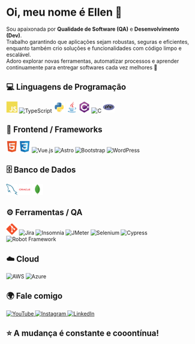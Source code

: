 <h1>Oi, meu nome é Ellen 👋</h1>

<p>
  Sou apaixonada por <b>Qualidade de Software (QA)</b> e <b>Desenvolvimento (Dev)</b>.<br>
  Trabalho garantindo que aplicações sejam robustas, seguras e eficientes, enquanto também crio soluções e funcionalidades com código limpo e escalável.<br>
  Adoro explorar novas ferramentas, automatizar processos e aprender continuamente para entregar softwares cada vez melhores 🚀
</p>

<h2>💻 Linguagens de Programação</h2>
<div style="display: inline_block">
  <img alt="JavaScript" height="30" width="30" src="https://raw.githubusercontent.com/devicons/devicon/master/icons/javascript/javascript-plain.svg"/>
  <img alt="TypeScript" height="30" width="30" src="https://cdn.simpleicons.org/typescript"/>
  <img alt="Python" height="30" width="30" src="https://raw.githubusercontent.com/devicons/devicon/master/icons/python/python-original.svg"/>
  <img alt="Java" height="30" width="30" src="https://raw.githubusercontent.com/devicons/devicon/master/icons/java/java-original.svg"/>
  <img alt="Csharp" height="30" width="30" src="https://raw.githubusercontent.com/devicons/devicon/master/icons/csharp/csharp-original.svg"/>
  <img alt="C" height="30" width="30" src="https://cdn.simpleicons.org/c"/>
  <img alt="PHP" height="30" width="30" src="https://raw.githubusercontent.com/devicons/devicon/master/icons/php/php-original.svg"/>
</div>

<h2>🎨 Frontend / Frameworks</h2>
<div style="display: inline_block">
  <img alt="HTML5" height="30" width="30" src="https://raw.githubusercontent.com/devicons/devicon/master/icons/html5/html5-original.svg"/>
  <img alt="CSS3" height="30" width="30" src="https://raw.githubusercontent.com/devicons/devicon/master/icons/css3/css3-original.svg"/>
  <img alt="Vue.js" height="30" width="30" src="https://cdn.simpleicons.org/vuedotjs"/>
  <img alt="Astro" height="30" width="30" src="https://cdn.simpleicons.org/astro"/>
  <img alt="Bootstrap" height="30" width="30" src="https://cdn.simpleicons.org/bootstrap"/>
  <img alt="WordPress" height="30" width="30" src="https://cdn.simpleicons.org/wordpress"/>
</div>

<h2>🗄️ Banco de Dados</h2>
<div style="display: inline_block">
  <img alt="MySQL" height="30" width="30" src="https://raw.githubusercontent.com/devicons/devicon/master/icons/mysql/mysql-original.svg"/>
  <img alt="Oracle" height="30" width="30" src="https://raw.githubusercontent.com/devicons/devicon/master/icons/oracle/oracle-original.svg"/>
  <img alt="MongoDB" height="30" width="30" src="https://raw.githubusercontent.com/devicons/devicon/master/icons/mongodb/mongodb-original.svg"/>
</div>

<h2>⚙️ Ferramentas / QA</h2>
<div style="display: inline_block">
  <img alt="Git" height="30" width="30" src="https://raw.githubusercontent.com/devicons/devicon/master/icons/git/git-original.svg"/>
  <img alt="Jira" height="30" width="30" src="https://cdn.simpleicons.org/jira"/>
  <img alt="Insomnia" height="30" width="30" src="https://cdn.simpleicons.org/insomnia"/>
  <img alt="JMeter" height="30" width="30" src="https://jmeter.apache.org/images/jmeter_square.svg"/>
  <img alt="Selenium" height="30" width="30" src="https://cdn.simpleicons.org/selenium"/>
  <img alt="Cypress" height="30" width="30" src="https://cdn.simpleicons.org/cypress"/>
  <img alt="Robot Framework" height="30" width="30" src="https://cdn.simpleicons.org/robotframework"/>
</div>

<h2>☁️ Cloud</h2>
<div style="display: inline_block">
  <img alt="AWS" height="30" width="30" src="https://icongr.am/devicon/amazonwebservices-original.svg?size=30"/>
  <img alt="Azure" height="30" width="30" src="https://techicons.dev/icons/azure.svg"/>
</div>

<h2>🌍 Fale comigo</h2>
<div>
  <a href="https://www.youtube.com/channel/UCSawC0irKSG8W05zahr1i9w" target="_blank">
    <img src="https://img.shields.io/badge/-Youtube-%23EA4335?style=for-the-badge&logo=youtube&logoColor=white" alt="YouTube"/>
  </a>
  <a href="https://www.instagram.com/caldasflamejantes/" target="_blank">
    <img src="https://img.shields.io/badge/-Instagram-%23E4405F?style=for-the-badge&logo=instagram&logoColor=white" alt="Instagram"/>
  </a>
  <a href="https://www.linkedin.com/in/ellen-maria-da-silva-caldas-4824b01a7/" target="_blank">
    <img src="https://img.shields.io/badge/-LinkedIn-%230077B5?style=for-the-badge&logo=linkedin&logoColor=white" alt="LinkedIn"/>
  </a>
</div>

<h2>⭐️ A mudança é constante e cooontínua!</h2>
